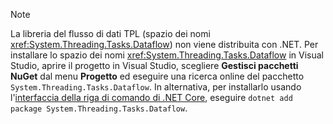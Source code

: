 > [!NOTE]
> La libreria del flusso di dati TPL (spazio dei nomi <xref:System.Threading.Tasks.Dataflow>) non viene distribuita con .NET. Per installare lo spazio dei nomi <xref:System.Threading.Tasks.Dataflow> in Visual Studio, aprire il progetto in Visual Studio, scegliere **Gestisci pacchetti NuGet** dal menu **Progetto** ed eseguire una ricerca online del pacchetto `System.Threading.Tasks.Dataflow`. In alternativa, per installarlo usando l'[interfaccia della riga di comando di .NET Core](~/docs/core/tools/index.md), eseguire `dotnet add package System.Threading.Tasks.Dataflow`.

